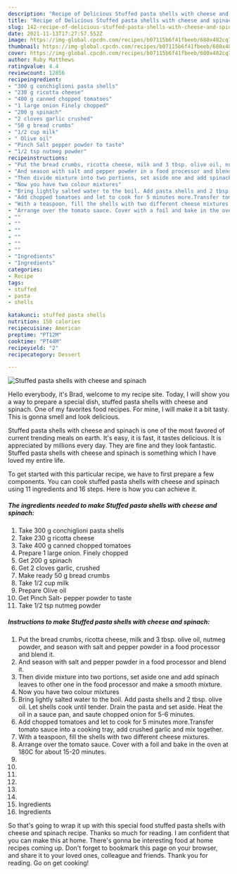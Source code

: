 ```yaml
---
description: "Recipe of Delicious Stuffed pasta shells with cheese and spinach"
title: "Recipe of Delicious Stuffed pasta shells with cheese and spinach"
slug: 142-recipe-of-delicious-stuffed-pasta-shells-with-cheese-and-spinach
date: 2021-11-13T17:27:57.552Z
image: https://img-global.cpcdn.com/recipes/b07115b6f41fbeeb/680x482cq70/stuffed-pasta-shells-with-cheese-and-spinach-recipe-main-photo.jpg
thumbnail: https://img-global.cpcdn.com/recipes/b07115b6f41fbeeb/680x482cq70/stuffed-pasta-shells-with-cheese-and-spinach-recipe-main-photo.jpg
cover: https://img-global.cpcdn.com/recipes/b07115b6f41fbeeb/680x482cq70/stuffed-pasta-shells-with-cheese-and-spinach-recipe-main-photo.jpg
author: Ruby Matthews
ratingvalue: 4.4
reviewcount: 12856
recipeingredient:
- "300 g conchiglioni pasta shells"
- "230 g ricotta cheese"
- "400 g canned chopped tomatoes"
- "1 large onion Finely chopped"
- "200 g spinach"
- "2 cloves garlic crushed"
- "50 g bread crumbs"
- "1/2 cup milk"
- " Olive oil"
- "Pinch Salt pepper powder to taste"
- "1/2 tsp nutmeg powder"
recipeinstructions:
- "Put the bread crumbs, ricotta cheese, milk and 3 tbsp. olive oil, nutmeg powder, and season with salt and pepper powder in a food processor and blend it."
- "And season with salt and pepper powder in a food processor and blend it."
- "Then divide mixture into two portions, set aside one and add spinach leaves to other one in the food processor and make a smooth mixture."
- "Now you have two colour mixtures"
- "Bring lightly salted water to the boil. Add pasta shells and 2 tbsp. olive oil. Let shells cook until tender. Drain the pasta and set aside. Heat the oil in a sauce pan, and saute chopped onion for 5-6 minutes."
- "Add chopped tomatoes and let to cook for 5 minutes more.Transfer tomato sauce into a cooking tray, add crushed garlic and mix together."
- "With a teaspoon, fill the shells with two different cheese mixtures."
- "Arrange over the tomato sauce. Cover with a foil and bake in the oven at 180C for about 15-20 minutes."
- ""
- ""
- ""
- ""
- ""
- ""
- "Ingredients"
- "Ingredients"
categories:
- Recipe
tags:
- stuffed
- pasta
- shells

katakunci: stuffed pasta shells 
nutrition: 150 calories
recipecuisine: American
preptime: "PT12M"
cooktime: "PT44M"
recipeyield: "2"
recipecategory: Dessert

---
```



![Stuffed pasta shells with cheese and spinach](https://img-global.cpcdn.com/recipes/b07115b6f41fbeeb/680x482cq70/stuffed-pasta-shells-with-cheese-and-spinach-recipe-main-photo.jpg)

Hello everybody, it's Brad, welcome to my recipe site. Today, I will show you a way to prepare a special dish, stuffed pasta shells with cheese and spinach. One of my favorites food recipes. For mine, I will make it a bit tasty. This is gonna smell and look delicious.

Stuffed pasta shells with cheese and spinach is one of the most favored of current trending meals on earth. It's easy, it is fast, it tastes delicious. It is appreciated by millions every day. They are fine and they look fantastic. Stuffed pasta shells with cheese and spinach is something which I have loved my entire life.




To get started with this particular recipe, we have to first prepare a few components. You can cook stuffed pasta shells with cheese and spinach using 11 ingredients and 16 steps. Here is how you can achieve it.

<!--inarticleads1-->

##### The ingredients needed to make Stuffed pasta shells with cheese and spinach:

1. Take 300 g conchiglioni pasta shells
1. Take 230 g ricotta cheese
1. Take 400 g canned chopped tomatoes
1. Prepare 1 large onion. Finely chopped
1. Get 200 g spinach
1. Get 2 cloves garlic, crushed
1. Make ready 50 g bread crumbs
1. Take 1/2 cup milk
1. Prepare  Olive oil
1. Get Pinch Salt- pepper powder to taste
1. Take 1/2 tsp nutmeg powder




<!--inarticleads2-->

##### Instructions to make Stuffed pasta shells with cheese and spinach:

1. Put the bread crumbs, ricotta cheese, milk and 3 tbsp. olive oil, nutmeg powder, and season with salt and pepper powder in a food processor and blend it.
1. And season with salt and pepper powder in a food processor and blend it.
1. Then divide mixture into two portions, set aside one and add spinach leaves to other one in the food processor and make a smooth mixture.
1. Now you have two colour mixtures
1. Bring lightly salted water to the boil. Add pasta shells and 2 tbsp. olive oil. Let shells cook until tender. Drain the pasta and set aside. Heat the oil in a sauce pan, and saute chopped onion for 5-6 minutes.
1. Add chopped tomatoes and let to cook for 5 minutes more.Transfer tomato sauce into a cooking tray, add crushed garlic and mix together.
1. With a teaspoon, fill the shells with two different cheese mixtures.
1. Arrange over the tomato sauce. Cover with a foil and bake in the oven at 180C for about 15-20 minutes.
1. 
1. 
1. 
1. 
1. 
1. 
1. Ingredients
1. Ingredients




So that's going to wrap it up with this special food stuffed pasta shells with cheese and spinach recipe. Thanks so much for reading. I am confident that you can make this at home. There's gonna be interesting food at home recipes coming up. Don't forget to bookmark this page on your browser, and share it to your loved ones, colleague and friends. Thank you for reading. Go on get cooking!
